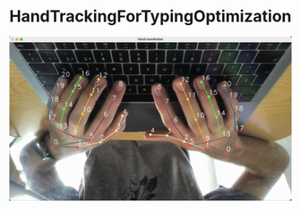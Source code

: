 # HandTrackingForTypingOptimization
![](https://github.com/GNB-UAM/HandTrackingForTypingOptimization/blob/main/hand%20coords.gif)
